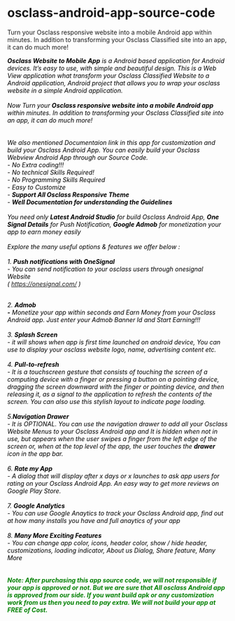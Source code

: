 # osclass-android-app-source-code
Turn your Osclass responsive website into a mobile Android app within minutes. In addition to transforming your Osclass Classified site into an app, it can do much more! 

<em><span style="color: #000000;"><strong>Osclass Website to Mobile App</strong> is a Android based application for Android devices. It’s easy to use, with simple and beautiful design. This is a Web View application what transform your Osclass Classified Website to a Android application, Android project that allows you to wrap your osclass website in a simple Android application.<br /><br />Now Turn your <strong>Osclass responsive website into a mobile Android app</strong> within minutes. In addition to transforming your Osclass Classified site into an app, it can do much more! <br /><br /><br />We also mentioned Documentaion link in this app for customization and build your Osclass Android App. You can easily build your Osclass Webview Android App through our Source Code. <br />- No Extra coding!!! <br />- No technical Skills Required!<br />- No Programming Skills Required<br />- Easy to Customize<br />- <strong>Support All Osclass Responsive Theme<br /></strong>- <strong>Well Documentation for understanding the Guidelines</strong><br /><br />You need only <strong>Latest Android Studio</strong> for build Osclass Android App, <strong>One Signal Details</strong> for Push Notification, <strong>Google Admob</strong> for monetization your app to earn money easily<br /><br />Explore the many useful options &amp; features we offer below :<br /><br />1. <strong>Push notifications with OneSignal</strong><br />- You can send notification to your osclass users through onesignal Website <br />( https://onesignal.com/ )</span></em><br /><br /><div class="TbwUpd"><span style="color: #000000;"><cite class="iUh30"><em><span style="color: #000000;">2. <strong>Admob<br />-</strong></span><span style="color: #000000;"> Monetize your app within seconds and Earn Money from your Osclass Android app. Just enter your Admob Banner Id and Start Earning!!!</span><br /><br /><span style="color: #000000;">3. <strong>Splash Screen</strong></span><br /><span style="color: #000000;">- it will shows when app is first time launched on android device, You can use to display your osclass website logo, name, advertising content etc.</span><br /><br /><span style="color: #000000;">4. <strong>Pull-to-refresh</strong></span><br /><span style="color: #000000;">- It is a touchscreen gesture that consists of touching the screen of a computing device with a finger or pressing a button on a pointing device, dragging the screen downward with the finger or pointing device, and then releasing it, as a signal to the application to refresh the contents of the screen. You can also use this stylish layout to indicate page loading.</span><br /><br /><span style="color: #000000;">5.<strong>Navigation Drawer</strong></span><br /><span style="color: #000000;">- It is OPTIONAL. You can use the navigation drawer to add all your Osclass Website Menus to your Osclass Android app and It is hidden when not in use, but appears when the user swipes a finger from the left edge of the screen or, when at the top level of the app, the user touches the <b>drawer</b> icon in the app bar.</span><br /><br /><span style="color: #000000;">6. <strong>Rate my App</strong></span><br /><span style="color: #000000;">- A dialog that will display after x days or x launches to ask app users for rating on your Osclass Android App. An easy way to get more reviews on Google Play Store.</span><br /><br /><span style="color: #000000;">7. <strong>Google Analytics</strong></span><br /><span style="color: #000000;">- You can use Google Anaytics to track your Osclass Android app, find out at how many installs you have and full anaytics of your app</span><br /><br /><span style="color: #000000;">8. <strong>Many More Exciting Features<br /></strong>- You can change app color, icons, header color, show / hide header, customizations, loading indicator, About us Dialog, Share feature, Many More<br /><br /><br /></span><span style="color: #008000;"><strong>Note: After purchasing this app source code, we will not responsible if your app is approved or not. But we are sure that All osclass Android app is approved from our side. If you want build apk or any customization work from us then you need to pay extra. We will not build your app at FREE of Cost.<br /></strong><br /></span><br /><br /></em></cite></span>
